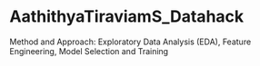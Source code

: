 # AathithyaTiraviamS_Datahack
Method and Approach: Exploratory Data Analysis (EDA), Feature Engineering, Model Selection and Training
